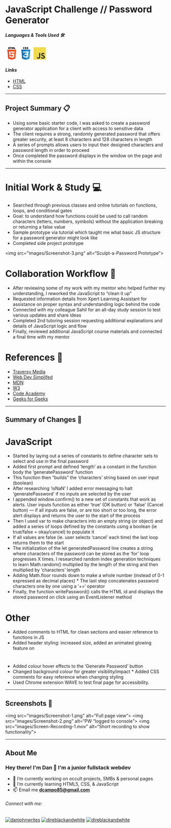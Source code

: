 # JavaScript Challenge // Password Generator

##### _Languages & Tools Used_ 🛠
<p align="left">
<img src="https://raw.githubusercontent.com/devicons/devicon/master/icons/html5/html5-original-wordmark.svg" alt="html5" width="40" height="40"/>
<img src="https://raw.githubusercontent.com/devicons/devicon/master/icons/css3/css3-original-wordmark.svg" alt="css3" width="40" height="40"/>
<a href="https://developer.mozilla.org/en-US/docs/Web/JavaScript" target="_blank" rel="noreferrer"> <img src="https://raw.githubusercontent.com/devicons/devicon/master/icons/javascript/javascript-original.svg" alt="javascript" width="40" height="40"/> </a>  
</p>

#### _Links_
* <a href="https://github.com/F3N215/Portfolio-Challenge/blob/main/index.html">HTML</a>
* <a href="https://github.com/F3N215/Portfolio-Challenge/blob/main/assets/css/style.css">CSS</a>

-----
## Project Summary 📋
* Using some basic starter code, I was asked to create a password generator application for a client with access to sensitive data 
* The client requires a strong, randomly generated password that offers greater security, at least 8 characters and 128 characters in length 
* A series of prompts allows users to input their designed characters and password length in order to proceed
* Once completed the password displays in the window on the page and within the console
-----
# Initial Work & Study 💻  
* Searched through previous classes and online tutorials on functions, loops, and conditional gates
* Goal: to understand how functions could be used to call random characters (letters, numbers, symbols) without the application breaking or returning a false value
* Sample prototype via tutorial which taught me what basic JS structure for a password generator might look like
* Completed side project prototype

<img src="images/Screenshot-3.png" alt=“Sculpt-a-Password Prototype”>

# Collaboration Workflow 🦾
* After reviewing some of my work with my mentor who helped further my understanding, I reworked the JavaScript to “clean it up”
* Requested information details from Xpert Learning Assistant for assistance on proper syntax and understanding logic behind the code
* Connected with my colleague Sahil for an all-day study session to test various updates and share ideas
* Completed 2nd tutoring session requesting additional explanations and details of JavaScript logic and flow
* Finally, reviewed additional JavaScript course materials and connected a final time with my mentor

# References 📔
* <a href="https://www.youtube.com/watch?v=duNmhKgtcsI">Traversy Media</a>
* <a href="https://www.youtube.com/watch?v=iKo9pDKKHnc">Web Dev Simplifed</a>
* <a href="https://developer.mozilla.org/en-US/docs/Web/JavaScript/Reference/Global_Objects/Math/random">MDN</a>
* <a href="https://www.w3schools.com/js/js_random.asp">W3</a>
* <a href="https://discuss.codecademy.com/t/password-generator-checker/790373">Code Academy</a> 
* <a href="https://www.geeksforgeeks.org/how-to-generate-a-random-password-using-javascript">Geeks for Geeks</a>  

-----
## Summary of Changes 📝  
# JavaScript
* Started by laying out a series of constants to define character sets to select and use in the final password
* Added first prompt and defined ‘length’ as a constant in the function body the ‘generatePassword’ function
* This function then “builds” the ‘characters’ string based on user input (boolean)
* After researching ‘isNaN’ I added error messaging to halt ‘generatePassword’ if no inputs are selected by the user
* I appended window.confirm() to a new set of constants that work as alerts. User inputs function as either ‘true’ (OK button) or ‘false’ (Cancel button) — if all inputs are false, or are too short or too long, the error alert displays and returns the user to the start of the process
* Then I used var to make characters into an empty string (or object) and added a series of loops defined by the constants using a boolean (ie true/false = okay/cancel) to populate it
* If all values are false (ie. user selects ‘cancel’ each time) the last loop returns them to the start
* The initialization of the let generatedPassword line creates a string where characters of the password can be stored as the ‘for’ loop progresses X times. I researched random index generation techniques to learn Math.random() multiplied by the length of the string and then multiplied by ‘characters’ length
* Adding Math.floor rounds down to make a whole number (instead of 0-1 expressed as decimal places) * The last step concatenates password characters one by one using a ‘+=‘ operator
* Finally, the function writePassword() calls the HTML id and displays the stored password on click using an EventListener method

# Other
* Added comments to HTML for clean sections and easier reference to functions in JS
* Added header styling: increased size, added an animated glowing feature on <h1>
* Added colour hover effects to the ‘Generate Password’ button
* Changed background colour for greater visibility/impact * Added CSS comments for easy reference when changing styling
* Used Chrome extension WAVE to test final page for accessibility.

-----
## Screenshots 📸
<img src="images/Screenshot-1.png" alt="Full page view”>
<img src="images/Screenshot-2.png" alt=“PW “logged to console”>
<img src="images/Screen-Recording-1.mov” alt=“Short recording to show functionality”>

-----
## About Me
<h3 align="left">Hey there! I'm Dan 👋 I'm a junior fullstack webdev</h3>

* 🔭 I’m currently working on occult projects, SMBs & personal pages
* 🌱 I’m currently learning HTML5, CSS, & JavaScript
* 📫 Email me **dcampo85@gmail.com**

<h6 align="left">Connect with me:</h6>
<p align="left">
<a href="https://twitter.com/danjohnwrites" target="blank"><img align="center" src="https://raw.githubusercontent.com/rahuldkjain/github-profile-readme-generator/master/src/images/icons/Social/twitter.svg" alt="danjohnwrites" height="30" width="40" /></a>
<a href="https://instagram.com/direblackandwhite" target="blank"><img align="center" src="https://raw.githubusercontent.com/rahuldkjain/github-profile-readme-generator/master/src/images/icons/Social/instagram.svg" alt="direblackandwhite" height="30" width="40" /></a>
<a href="https://instagram.com/direpike" target="blank"><img align="center" src="https://raw.githubusercontent.com/rahuldkjain/github-profile-readme-generator/master/src/images/icons/Social/instagram.svg" alt="direblackandwhite" height="30" width="40" /></a>
</p>
